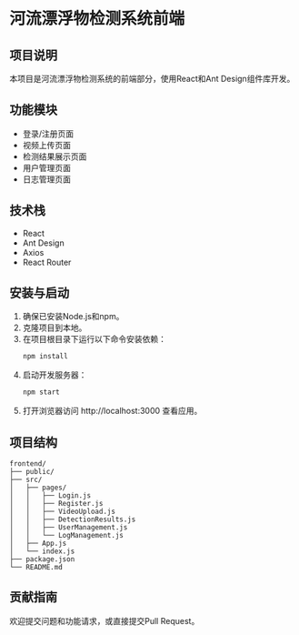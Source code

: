 # 河流漂浮物检测系统前端

## 项目说明
本项目是河流漂浮物检测系统的前端部分，使用React和Ant Design组件库开发。

## 功能模块
- 登录/注册页面
- 视频上传页面
- 检测结果展示页面
- 用户管理页面
- 日志管理页面

## 技术栈
- React
- Ant Design
- Axios
- React Router

## 安装与启动
1. 确保已安装Node.js和npm。
2. 克隆项目到本地。
3. 在项目根目录下运行以下命令安装依赖：
   ```bash
   npm install
   ```
4. 启动开发服务器：
   ```bash
   npm start
   ```
5. 打开浏览器访问 http://localhost:3000 查看应用。

## 项目结构
```
frontend/
├── public/
├── src/
│   ├── pages/
│   │   ├── Login.js
│   │   ├── Register.js
│   │   ├── VideoUpload.js
│   │   ├── DetectionResults.js
│   │   ├── UserManagement.js
│   │   └── LogManagement.js
│   ├── App.js
│   └── index.js
├── package.json
└── README.md
```

## 贡献指南
欢迎提交问题和功能请求，或直接提交Pull Request。 